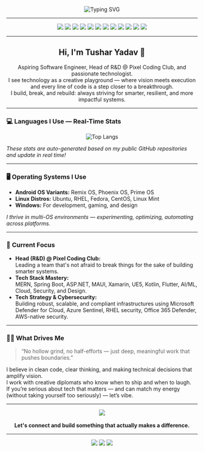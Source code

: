 <!-- Enhanced GitHub Profile README for codingnoobno1 (Tushar Yadav) -->

<p align="center">
  <img src="https://readme-typing-svg.demolab.com?font=Fira+Code&size=27&pause=1000&color=00B4D8&background=000000&center=true&vCenter=true&width=700&lines=Aspiring+Software+Engineer;AI%2FML+Developer;Full-Stack+%7C+.NET%2C+MERN%2C+Spring+Boot;Game+%26+Android+Dev;Tech+Strategist+%7C+Head+of+R%26D+@+Pixel+Coding+Club" alt="Typing SVG" />
</p>

---

<p align="center">
  <img src="https://img.shields.io/badge/AI%2FML-FF3366?style=for-the-badge&logo=python&logoColor=white"/>
  <img src="https://img.shields.io/badge/MERN-00B4D8?style=for-the-badge&logo=react&logoColor=white"/>
  <img src="https://img.shields.io/badge/Spring%20Boot-006400?style=for-the-badge&logo=spring&logoColor=white"/>
  <img src="https://img.shields.io/badge/.NET-512BD4?style=for-the-badge&logo=dotnet&logoColor=white"/>
  <img src="https://img.shields.io/badge/MAUI-512BD4?style=for-the-badge&logo=microsoft&logoColor=white"/>
  <img src="https://img.shields.io/badge/Xamarin-3498DB?style=for-the-badge&logo=xamarin&logoColor=white"/>
  <img src="https://img.shields.io/badge/UE5-1E1E1E?style=for-the-badge&logo=unrealengine&logoColor=white"/>
  <img src="https://img.shields.io/badge/Kotlin-7F52FF?style=for-the-badge&logo=kotlin&logoColor=white"/>
  <img src="https://img.shields.io/badge/Flutter-02569B?style=for-the-badge&logo=flutter&logoColor=white"/>
  <img src="https://img.shields.io/badge/Cloud-232F3E?style=for-the-badge&logo=amazonaws&logoColor=white"/>
  <img src="https://img.shields.io/badge/Cybersecurity-FF0000?style=for-the-badge&logo=security&logoColor=white"/>
  <img src="https://img.shields.io/badge/Graphic%20Design-E34F26?style=for-the-badge&logo=adobephotoshop&logoColor=white"/>
</p>

---

<div align="center">

## Hi, I'm Tushar Yadav 👋

Aspiring Software Engineer, Head of R&D @ Pixel Coding Club, and passionate technologist.<br>
I see technology as a creative playground — where vision meets execution and every line of code is a step closer to a breakthrough.<br>
I build, break, and rebuild: always striving for smarter, resilient, and more impactful systems.

</div>

---

### 💻 **Languages I Use — Real-Time Stats**

<p align="center">
  <img src="https://github-readme-stats.vercel.app/api/top-langs/?username=codingnoobno1&layout=compact&theme=tokyonight&hide=css,html,scss,shell,batchfile,makefile" alt="Top Langs"/>
</p>

_These stats are auto-generated based on my public GitHub repositories and update in real time!_

---

### 🖥️ **Operating Systems I Use**

- **Android OS Variants:** Remix OS, Phoenix OS, Prime OS  
- **Linux Distros:** Ubuntu, RHEL, Fedora, CentOS, Linux Mint  
- **Windows:** For development, gaming, and design

*I thrive in multi-OS environments — experimenting, optimizing, automating across platforms.*

---

### 🚀 **Current Focus**

- **Head (R&D) @ Pixel Coding Club:**  
  Leading a team that's not afraid to break things for the sake of building smarter systems.
- **Tech Stack Mastery:**  
  MERN, Spring Boot, ASP.NET, MAUI, Xamarin, UE5, Kotlin, Flutter, AI/ML, Cloud, Security, and Design.
- **Tech Strategy & Cybersecurity:**  
  Building robust, scalable, and compliant infrastructures using Microsoft Defender for Cloud, Azure Sentinel, RHEL security, Office 365 Defender, AWS-native security.

---

### 🧑‍💻 **What Drives Me**

> “No hollow grind, no half-efforts — just deep, meaningful work that pushes boundaries.”

I believe in clean code, clear thinking, and making technical decisions that amplify vision.  
I work with creative diplomats who know when to ship and when to laugh.  
If you’re serious about tech that matters — and can match my energy (without taking yourself too seriously) — let’s vibe.

---

<div align="center">
  <a href="https://www.linkedin.com/in/tushar-yadav-a112b1148/" target="_blank">
    <img src="https://img.shields.io/badge/LinkedIn-Tushar%20Yadav-0077B5?style=for-the-badge&logo=linkedin&logoColor=white"/>
  </a>
  <br><br>
  <strong>Let's connect and build something that actually makes a difference.</strong>
</div>

---

<p align="center">
  <img src="https://img.shields.io/badge/Bluestock™-FF3366?style=for-the-badge"/>
  <img src="https://img.shields.io/badge/Maharishi%20Markandeshwar%20University-000000?style=for-the-badge"/>
  <img src="https://img.shields.io/badge/Ambala%2C%20Haryana%2C%20India-1E90FF?style=for-the-badge"/>
</p>
